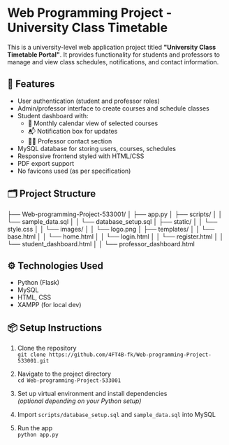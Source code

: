 # Web Programming Project - University Class Timetable

This is a university-level web application project titled **"University Class Timetable Portal"**. It provides functionality for students and professors to manage and view class schedules, notifications, and contact information.

## 🚀 Features

- User authentication (student and professor roles)
- Admin/professor interface to create courses and schedule classes
- Student dashboard with:
  - 📅 Monthly calendar view of selected courses
  - 📬 Notification box for updates
  - 👩‍🏫 Professor contact section
- MySQL database for storing users, courses, schedules
- Responsive frontend styled with HTML/CSS
- PDF export support
- No favicons used (as per specification)

## 🗂 Project Structure

├── Web-programming-Project-533001/
│ ├── app.py
│ ├── scripts/
│ │ └── sample_data.sql
│ │ └── database_setup.sql
│ ├── static/
│ │ └── style.css
│ │ └── images/
│ │ └── logo.png
│ ├── templates/
│ │ └── base.html
│ │ └── home.html
│ │ └── login.html
│ │ └── register.html
│ │ └── student_dashboard.html
│ │ └── professor_dashboard.html

## ⚙️ Technologies Used

- Python (Flask)
- MySQL
- HTML, CSS
- XAMPP (for local dev)

## 📦 Setup Instructions

1. Clone the repository  
   `git clone https://github.com/4FT4B-fk/Web-programming-Project-533001.git`

2. Navigate to the project directory  
   `cd Web-programming-Project-533001`

3. Set up virtual environment and install dependencies  
   *(optional depending on your Python setup)*

4. Import `scripts/database_setup.sql` and `sample_data.sql` into MySQL

5. Run the app  
   `python app.py`
